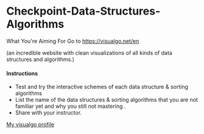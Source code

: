 # Checkpoint-Data-Structures-Algorithms
What You're Aiming For
Go to https://visualgo.net/en 

(an incredible website with clean visualizations of all kinds of data structures and algorithms.)

#### Instructions
- Test and try the interactive schemes of each data structure & sorting algorithms
- List the name of the data structures  & sorting algorithms that you are not  familiar yet and why you still not mastering .
- Share with your instructor.

[My visualgo profile](https://visualgo.net/profile)